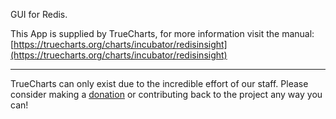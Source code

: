 GUI for Redis.

This App is supplied by TrueCharts, for more information visit the manual: [https://truecharts.org/charts/incubator/redisinsight](https://truecharts.org/charts/incubator/redisinsight)

---

TrueCharts can only exist due to the incredible effort of our staff.
Please consider making a [donation](https://truecharts.org/about/sponsor) or contributing back to the project any way you can!
